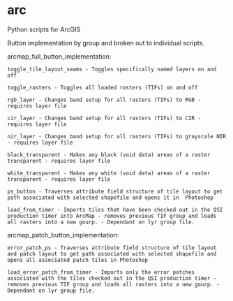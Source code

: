 # arc
Python scripts for ArcGIS

Button implementation by group and broken out to individual scripts.

arcmap_full_button_implementation:

	toggle_tile_layout_seams - Toggles specifically named layers on and off
  
	toggle_rasters - Toggles all loaded rasters (TIFs) on and off
  
	rgb_layer - Changes band setup for all rasters (TIFs) to RGB - requires layer file
  
	cir_layer - Changes band setup for all rasters (TIFs) to CIR - requires layer file
  
	nir_layer - Changes band setup for all rasters (TIFs) to grayscale NIR - requires layer file
  
	black_transparent - Makes any black (void data) areas of a raster transparent - requires layer file
  
	white_transparent - Makes any white (void data) areas of a raster transparent - requires layer file
  
	ps_button - Traverses attribute field structure of tile layout to get path associated with selected shapefile and opens it in  Photoshop
  
	load_from_timer - Imports tiles that have been checked out in the QSI production timer into ArcMap - removes previous TIF group and loads all rasters into a new gourp. - Dependant on lyr group file.
  

arcmap_patch_button_implementation:

	error_patch_ps - Traverses attribute field structure of tile layout and patch layout to get path associated with selected shapefile and opens all associated patch tiles in Photoshop
  
	load_error_patch_from_timer - Imports only the error patches associated with the tiles checked out in the QSI production timer - removes previous TIF group and loads all rasters into a new gourp. - Dependant on lyr group file.
  
  
